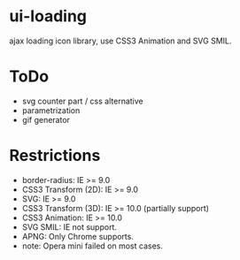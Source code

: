 ui-loading
============

ajax loading icon library, use CSS3 Animation and SVG SMIL.

ToDo
============

 * svg counter part / css alternative
 * parametrization
 * gif generator

Restrictions
============
 * border-radius: IE >= 9.0
 * CSS3 Transform (2D): IE >= 9.0
 * SVG: IE >= 9.0
 * CSS3 Transform (3D): IE >= 10.0 (partially support)
 * CSS3 Animation: IE >= 10.0
 * SVG SMIL: IE not support.
 * APNG: Only Chrome supports.
 * note: Opera mini failed on most cases.
